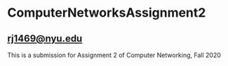 # ComputerNetworksAssignment2
## rj1469@nyu.edu

This is a submission for Assignment 2 of Computer Networking, Fall 2020
